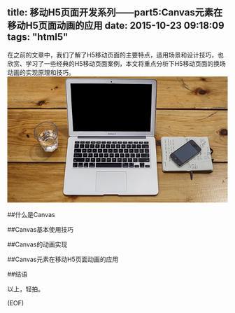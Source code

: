 title: 移动H5页面开发系列——part5:Canvas元素在移动H5页面动画的应用
date: 2015-10-23 09:18:09
tags: "html5"
---
在之前的文章中，我们了解了H5移动页面的主要特点，适用场景和设计技巧，也欣赏、学习了一些经典的H5移动页面案例，本文将重点分析下H5移动页面的换场动画的实现原理和技巧。
![genie.github.io](/assets/57.png)
<!--more--> 

##什么是Canvas


##Canvas基本使用技巧


##Canvas的动画实现


##Canvas元素在移动H5页面动画的应用



##结语


以上，轻拍。

(EOF)
